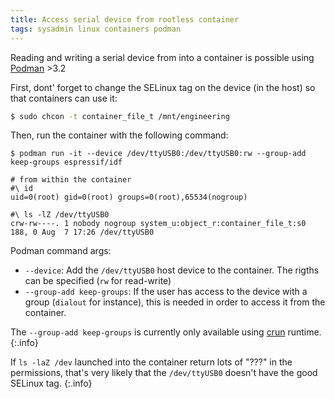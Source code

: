 ```yaml
---
title: Access serial device from rootless container
tags: sysadmin linux containers podman
---
```


Reading and writing a serial device from into a container is possible using [Podman](https://podman.io/) >3.2

<!--more-->

First, dont' forget to change the SELinux tag on the device (in the host) so that containers can use it:

```bash
$ sudo chcon -t container_file_t /mnt/engineering
```

Then, run the container with the following command:

```
$ podman run -it --device /dev/ttyUSB0:/dev/ttyUSB0:rw --group-add keep-groups espressif/idf

# from within the container
#\ id
uid=0(root) gid=0(root) groups=0(root),65534(nogroup)

#\ ls -lZ /dev/ttyUSB0 
crw-rw----. 1 nobody nogroup system_u:object_r:container_file_t:s0 188, 0 Aug  7 17:26 /dev/ttyUSB0
```
Podman command args:

* `--device`: Add the `/dev/ttyUSB0` host device to the container. The rigths can be specified (`rw` for read-write)
* `--group-add keep-groups`: If the user has access to the device with a group (`dialout` for instance), this is needed in order to access it from the container.

The `--group-add keep-groups` is currently only available using [crun](https://github.com/containers/crun) runtime.
{:.info}

If `ls -laZ /dev` launched into the container return lots of "???" in the permissions, that's very likely that the `/dev/ttyUSB0` doesn't have the good SELinux tag.
{:.info}
